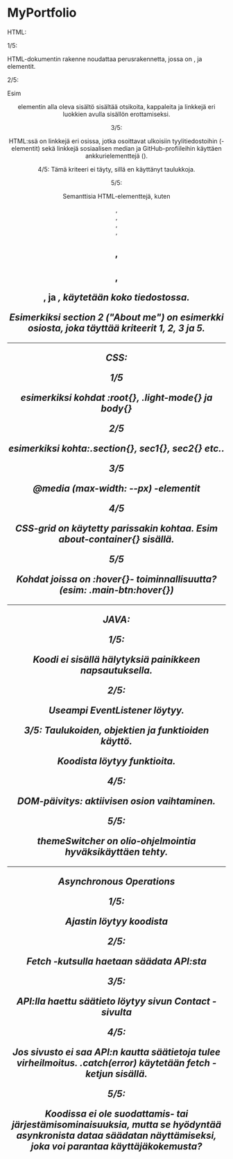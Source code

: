 # MyPortfolio

HTML:

1/5:

HTML-dokumentin rakenne noudattaa perusrakennetta, jossa on <html>, <head> ja <body> elementit.

2/5:

Esim <header> elementin alla oleva sisältö sisältää otsikoita, kappaleita ja linkkejä eri luokkien avulla sisällön erottamiseksi.

3/5:

HTML:ssä on linkkejä eri osissa, jotka osoittavat ulkoisiin tyylitiedostoihin (<link>-elementit) sekä linkkejä sosiaalisen median ja GitHub-profiileihin käyttäen ankkurielementtejä (<a>).

4/5: 
Tämä kriteeri ei täyty, sillä en käyttänyt taulukkoja.

5/5:

Semanttisia HTML-elementtejä, kuten <header>, <main>, <section>, <div>, <h1>, <h2>, <p>, <a> ja <i>, käytetään koko tiedostossa. 

Esimerkiksi section 2 ("About me") on esimerkki osiosta, joka täyttää kriteerit 1, 2, 3 ja 5.


---------------------------------------
CSS:

1/5

esimerkiksi kohdat :root{}, .light-mode{} ja body{}

2/5

esimerkiksi kohta:.section{}, sec1{}, sec2{} etc..

3/5

@media (max-width: --px) -elementit

4/5

CSS-grid on käytetty parissakin kohtaa. Esim about-container{} sisällä.

5/5

Kohdat joissa on :hover{}- toiminnallisuutta? (esim: .main-btn:hover{})

-----------------------------------
JAVA:

1/5: 

Koodi ei sisällä hälytyksiä painikkeen napsautuksella. 

2/5:

Useampi EventListener löytyy.

3/5: Taulukoiden, objektien ja funktioiden käyttö.

Koodista löytyy funktioita. 

4/5: 

DOM-päivitys: aktiivisen osion vaihtaminen.

5/5:

themeSwitcher on olio-ohjelmointia hyväksikäyttäen tehty.

------------------------------------------

Asynchronous Operations 

1/5:

Ajastin löytyy koodista

2/5:

Fetch -kutsulla haetaan säädata API:sta

3/5:

API:lla haettu säätieto löytyy sivun Contact -sivulta

4/5:

Jos sivusto ei saa API:n kautta säätietoja tulee virheilmoitus. .catch(error) käytetään fetch -ketjun sisällä.

5/5:

Koodissa ei ole suodattamis- tai järjestämisominaisuuksia, mutta se hyödyntää asynkronista dataa säädatan näyttämiseksi, joka voi parantaa käyttäjäkokemusta? 
